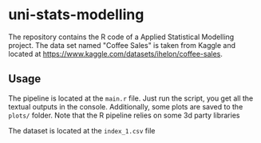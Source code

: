 # uni-stats-modelling
The repository contains the R code of a Applied Statistical Modelling project. The data set named "Coffee Sales" is taken from Kaggle and located at https://www.kaggle.com/datasets/ihelon/coffee-sales.

## Usage
The pipeline is located at the `main.r` file. Just run the script, you get all the textual outputs in the console. Additionally, some plots are saved to the `plots/` folder. Note that the R pipeline relies on some 3d party libraries

The dataset is located at the `index_1.csv` file